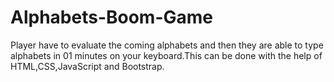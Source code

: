 # Alphabets-Boom-Game
Player have to evaluate the coming alphabets and then they are able to type alphabets in 01 minutes on your keyboard.This can be done with the help of HTML,CSS,JavaScript and Bootstrap.
